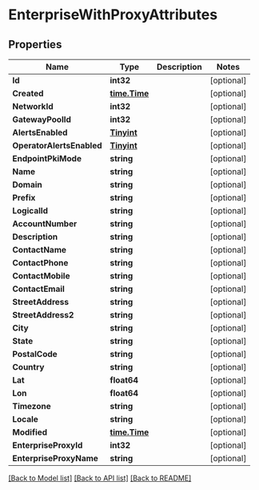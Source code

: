 # EnterpriseWithProxyAttributes

## Properties

Name | Type | Description | Notes
------------ | ------------- | ------------- | -------------
**Id** | **int32** |  | [optional] 
**Created** | [**time.Time**](time.Time.md) |  | [optional] 
**NetworkId** | **int32** |  | [optional] 
**GatewayPoolId** | **int32** |  | [optional] 
**AlertsEnabled** | [**Tinyint**](tinyint.md) |  | [optional] 
**OperatorAlertsEnabled** | [**Tinyint**](tinyint.md) |  | [optional] 
**EndpointPkiMode** | **string** |  | [optional] 
**Name** | **string** |  | [optional] 
**Domain** | **string** |  | [optional] 
**Prefix** | **string** |  | [optional] 
**LogicalId** | **string** |  | [optional] 
**AccountNumber** | **string** |  | [optional] 
**Description** | **string** |  | [optional] 
**ContactName** | **string** |  | [optional] 
**ContactPhone** | **string** |  | [optional] 
**ContactMobile** | **string** |  | [optional] 
**ContactEmail** | **string** |  | [optional] 
**StreetAddress** | **string** |  | [optional] 
**StreetAddress2** | **string** |  | [optional] 
**City** | **string** |  | [optional] 
**State** | **string** |  | [optional] 
**PostalCode** | **string** |  | [optional] 
**Country** | **string** |  | [optional] 
**Lat** | **float64** |  | [optional] 
**Lon** | **float64** |  | [optional] 
**Timezone** | **string** |  | [optional] 
**Locale** | **string** |  | [optional] 
**Modified** | [**time.Time**](time.Time.md) |  | [optional] 
**EnterpriseProxyId** | **int32** |  | [optional] 
**EnterpriseProxyName** | **string** |  | [optional] 

[[Back to Model list]](../README.md#documentation-for-models) [[Back to API list]](../README.md#documentation-for-api-endpoints) [[Back to README]](../README.md)



